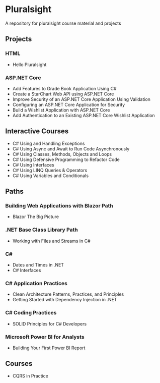 # Pluralsight
 A repository for pluralsight course material and projects

## Projects

### HTML
- Hello Pluralsight

### ASP.NET Core
- Add Features to Grade Book Application Using C#
- Create a StarChart Web API using ASP.NET Core
- Improve Security of an ASP.NET Core Application Using Validation
- Configuring an ASP.NET Core Application for Security
- Build a Wishlist Application with ASP.NET Core
- Add Authentication to an Existing ASP.NET Core Wishlist Application

## Interactive Courses
- C# Using and Handling Exceptions
- C# Using Async and Await to Run Code Asynchronously
- C# Using Classes, Methods, Objects and Loops
- C# Using Defensive Programming to Refactor Code
- C# Using Interfaces
- C# Using LINQ Queries & Operators
- C# Using Variables and Conditionals

## Paths
### Building Web Applications with Blazor Path
- Blazor The Big Picture
### .NET Base Class Library Path
- Working with Files and Streams in C#
### C#
- Dates and Times in .NET
- C# Interfaces
<!-- - Working with Nulls in C# -->
### C# Application Practices
- Clean Architecture Patterns, Practices, and Principles
- Getting Started with Dependency Injection in .NET
### C# Coding Practices
- SOLID Principles for C# Developers
### Microsoft Power BI for Analysts
- Building Your First Power BI Report

## Courses
- CQRS in Practice